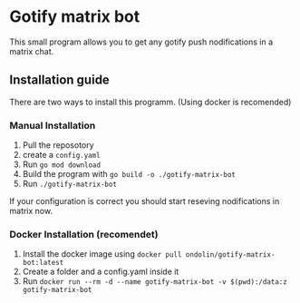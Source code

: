 # Gotify matrix bot

This small program allows you to get any gotify push nodifications in a matrix chat.

## Installation guide

There are two ways to install this programm. (Using docker is recomended)

### Manual Installation

1. Pull the reposotory
2. create a `config.yaml`
3. Run `go mod download`
4. Build the program with `go build -o ./gotify-matrix-bot`
5. Run `./gotify-matrix-bot`

If your configuration is correct you should start reseving nodifications in matrix now.

### Docker Installation (recomendet)

1. Install the docker image using `docker pull ondolin/gotify-matrix-bot:latest`
2. Create a folder and a config.yaml inside it
3. Run `docker run --rm -d --name gotify-matrix-bot -v $(pwd):/data:z gotify-matrix-bot`
